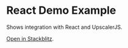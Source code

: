 # React Demo Example

Shows integration with React and UpscalerJS.

[Open in Stackblitz](https://githubbox.com/thekevinscott/upscalerjs/tree/main/examples/react-demo).
